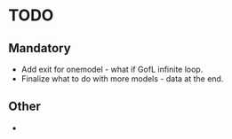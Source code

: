 # TODO

## Mandatory

- Add exit for onemodel - what if GofL infinite loop.
- Finalize what to do with more models - data at the end.

## Other

-
